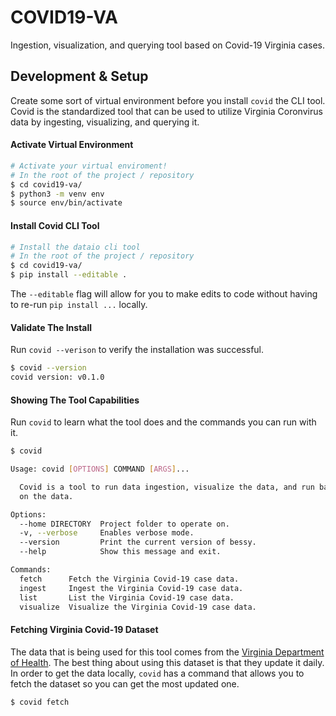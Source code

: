 # COVID19-VA
Ingestion, visualization, and querying tool based on Covid-19 Virginia cases.

## Development & Setup

Create some sort of virtual environment before you install `covid` the CLI tool.
Covid is the standardized tool that can be used to utilize Virginia Coronvirus data
by ingesting, visualizing, and querying it.

#### Activate Virtual Environment
```sh
# Activate your virtual enviroment!
# In the root of the project / repository
$ cd covid19-va/
$ python3 -m venv env
$ source env/bin/activate
```

#### Install Covid CLI Tool
```sh
# Install the dataio cli tool
# In the root of the project / repository
$ cd covid19-va/
$ pip install --editable .
```

The `--editable` flag will allow for you to make edits to code without having to
re-run `pip install ...` locally.

#### Validate The Install
Run `covid --verison` to verify the installation was successful.
```sh
$ covid --version
covid version: v0.1.0
```

#### Showing The Tool Capabilities
Run `covid` to learn what the tool does and the commands you can run with it.
```sh
$ covid

Usage: covid [OPTIONS] COMMAND [ARGS]...

  Covid is a tool to run data ingestion, visualize the data, and run basic queries
  on the data.

Options:
  --home DIRECTORY  Project folder to operate on.
  -v, --verbose     Enables verbose mode.
  --version         Print the current version of bessy.
  --help            Show this message and exit.

Commands:
  fetch      Fetch the Virginia Covid-19 case data.
  ingest     Ingest the Virginia Covid-19 case data.
  list       List the Virginia Covid-19 case data.
  visualize  Visualize the Virginia Covid-19 case data.
```

#### Fetching Virginia Covid-19 Dataset
The data that is being used for this tool comes from the [Virginia Department of Health](http://www.vdh.virginia.gov/coronavirus/). The best thing about using this dataset is that they update it daily. In order to get the data locally, `covid` has a command that allows you to fetch the dataset so you can get the most updated one.
```sh
$ covid fetch
```